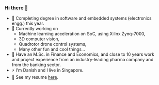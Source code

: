 ### Hi there 👋

- 🔭  Completing degree in software and embedded systems (electronics engg.) this year.
- 🌱  Currently working on
  - Machine learning acceleration on SoC, using Xilinx Zynq-7000,
  - 3D computer vision,
  - Quadrotor drone control systems,
  - Many other fun and cool things...
- :wolf: Have an M.Sc. in Finance and Economics, and close to 10 years work and project experience from an industry-leading pharma company and from the banking sector.
- ⚡ I'm Danish and I live in Singapore.
- :rocket: See my resume [here](https://github.com/janusboandersen/resume).
<!--
**janusboandersen/janusboandersen** is a ✨ _special_ ✨ repository because its `README.md` (this file) appears on your GitHub profile.

Here are some ideas to get you started:

- 👯 I’m looking to collaborate on ...
- 🤔 I’m looking for help with ...
- 💬 Ask me about ...
- 📫 How to reach me: send
- 😄 Pronouns: ...

-->
